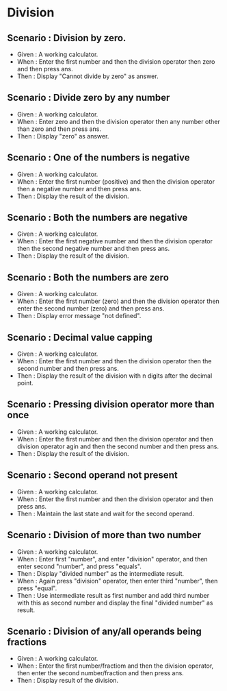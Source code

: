 # Division

## Scenario : Division by zero.

- Given : A working calculator.
- When : Enter the first number and then the division operator
  then zero and then press ans.
- Then : Display "Cannot divide by zero" as answer.

## Scenario : Divide zero by any number

- Given : A working calculator.
- When : Enter zero and then the division operator
  then any number other than zero and then press ans.
- Then : Display "zero" as answer.

## Scenario : One of the numbers is negative

- Given : A working calculator.
- When : Enter the first number (positive) and then the division operator
  then a negative number and then press ans.
- Then : Display the result of the division.

## Scenario : Both the numbers are negative

- Given : A working calculator.
- When : Enter the first negative number and then the division operator
  then the second negative number and then press ans.
- Then : Display the result of the division.

## Scenario : Both the numbers are zero

- Given : A working calculator.
- When : Enter the first number (zero) and then the division operator
  then enter the second number (zero) and then press ans.
- Then : Display error message "not defined".

## Scenario : Decimal value capping

- Given : A working calculator.
- When : Enter the first number and then the division operator
  then the second number and then press ans.
- Then : Display the result of the division with n digits after the decimal point.

## Scenario : Pressing division operator more than once

- Given : A working calculator.
- When : Enter the first number and then the division operator
  and then division operator agin and then the second number and then press ans.
- Then : Display the result of the division.

## Scenario : Second operand not present

- Given : A working calculator.
- When : Enter the first number and then the division operator
  and then press ans.
- Then : Maintain the last state and wait for the second operand.

## Scenario : Division of more than two number

- Given : A working calculator.
- When : Enter first "number", and enter "division" operator, and then enter second "number", and press "equals".
- Then : Display "divided number" as the intermediate result.
- When : Again press "division" operator, then enter third "number", then press "equal".
- Then : Use intermediate result as first number and add third number with this as second number and display the final "divided number" as result.

## Scenario : Division of any/all operands being fractions

- Given : A working calculator.
- When : Enter the first number/fractiom and then the division operator,
  then enter the second number/fraction and then press ans.
- Then : Display result of the division.



